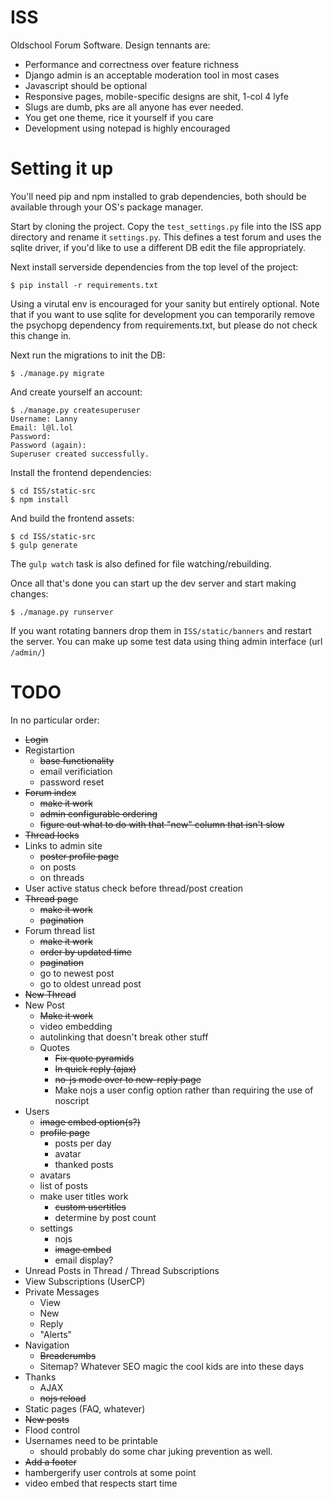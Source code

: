 # ISS
Oldschool Forum Software. Design tennants are:

- Performance and correctness over feature richness
- Django admin is an acceptable moderation tool in most cases
- Javascript should be optional
- Responsive pages, mobile-specific designs are shit, 1-col 4 lyfe
- Slugs are dumb, pks are all anyone has ever needed.
- You get one theme, rice it yourself if you care
- Development using notepad is highly encouraged

# Setting it up

You'll need pip and npm installed to grab dependencies, both should be available
through your OS's package manager.

Start by cloning the project. Copy the `test_settings.py` file into the ISS app
directory and rename it `settings.py`. This defines a test forum and uses the
sqlite driver, if you'd like to use a different DB edit the file appropriately.

Next install serverside dependencies from the top level of the project:

```
$ pip install -r requirements.txt
```

Using a virutal env is encouraged for your sanity but entirely optional.  Note
that if you want to use sqlite for development you can temporarily remove the
psychopg dependency from requirements.txt, but please do not check this change
in.

Next run the migrations to init the DB:

```
$ ./manage.py migrate
```

And create yourself an account:

```
$ ./manage.py createsuperuser
Username: Lanny
Email: l@l.lol
Password: 
Password (again): 
Superuser created successfully.
```

Install the frontend dependencies:

```
$ cd ISS/static-src
$ npm install
```

And build the frontend assets:

```
$ cd ISS/static-src
$ gulp generate
```

The `gulp watch` task is also defined for file watching/rebuilding.

Once all that's done you can start up the dev server and start making changes:

```
$ ./manage.py runserver
```

If you want rotating banners drop them in `ISS/static/banners` and restart the 
server. You can make up some test data using thing admin interface (url
`/admin/`)

# TODO
In no particular order:

- ~~Login~~
- Registartion
  - ~~base functionality~~
  - email verificiation
  - password reset
- ~~Forum index~~
    - ~~make it work~~
    - ~~admin configurable ordering~~
    - ~~figure out what to do with that "new" column that isn't slow~~
- ~~Thread locks~~
- Links to admin site
  - ~~poster profile page~~
  - on posts
  - on threads
- User active status check before thread/post creation
- ~~Thread page~~
    - ~~make it work~~
    - ~~pagination~~
- Forum thread list
    - ~~make it work~~
    - ~~order by updated time~~
    - ~~pagination~~
    - go to newest post
    - go to oldest unread post
- ~~New Thread~~
- New Post
    - ~~Make it work~~
    - video embedding
    - autolinking that doesn't break other stuff
    - Quotes
        - ~~Fix quote pyramids~~
        - ~~In quick reply (ajax)~~
        - ~~no-js mode over to new-reply page~~
        - Make nojs a user config option rather than requiring the use of noscript
- Users
    - ~~image embed option(s?)~~
    - ~~profile page~~
      - posts per day
      - avatar
      - thanked posts
    - avatars
    - list of posts
    - make user titles work
      - ~~custom usertitles~~
      - determine by post count
    - settings
      - nojs
      - ~~image embed~~
      - email display?
- Unread Posts in Thread / Thread Subscriptions
- View Subscriptions (UserCP) 
- Private Messages
    - View
    - New
    - Reply
    - "Alerts"
- Navigation
    - ~~Breadcrumbs~~
    - Sitemap? Whatever SEO magic the cool kids are into these days
- Thanks
    - AJAX
    - ~~nojs reload~~
- Static pages (FAQ, whatever)
- ~~New posts~~
- Flood control
- Usernames need to be printable
    - should probably do some char juking prevention as well.
- ~~Add a footer~~
- hambergerify user controls at some point
- video embed that respects start time
